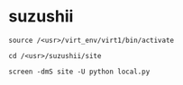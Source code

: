 suzushii
========
```
source /<usr>/virt_env/virt1/bin/activate
  
cd /<usr>/suzushii/site
  
screen -dmS site -U python local.py
```
